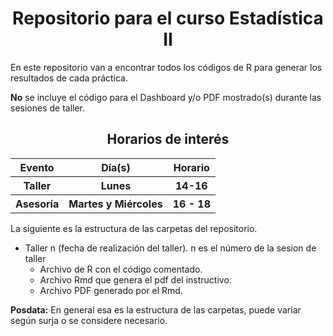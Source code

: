 <style>
    h1, h2 {
        text-align: center;
    }
    table {
        margin-left: auto;
        margin-right: auto;
    }
</style>


<h1> Repositorio para el curso Estadística II </h1>

En este repositorio van a encontrar todos los códigos de R para generar los resultados de cada práctica.

<b>No</b> se incluye el código para el Dashboard y/o PDF mostrado(s) durante las sesiones de taller.

<h2> Horarios de interés </h2>

<table>
    <thead>
        <tr>
        <th> Evento </th>
        <th> Día(s) </th>
        <th> Horario </th>
        </tr>
    </thead>
    <tbody>
    <tr>
        <th> Taller </th>
        <th> Lunes </th>
        <th> 14-16 </th>
    </tr>
    <tr>
        <th> Asesoría </th>
        <th> Martes y Miércoles </th>
        <th> 16 - 18 </th>
    </tr>
    </tbody>
</table>
La siguiente es la estructura de las carpetas del repositorio.

<ul>
    <li> Taller n (fecha de realización del taller). n es el número de la sesion de taller
    <ul> 
        <li> Archivo de R con el código comentado. </li>
        <li> Archivo Rmd que genera el pdf del instructivo. </li>
        <li> Archivo PDF generado por el Rmd.</li>
    </ul>
</ul>

<b>Posdata:</b> En general esa es la estructura de las carpetas, puede variar según surja o se considere necesario.